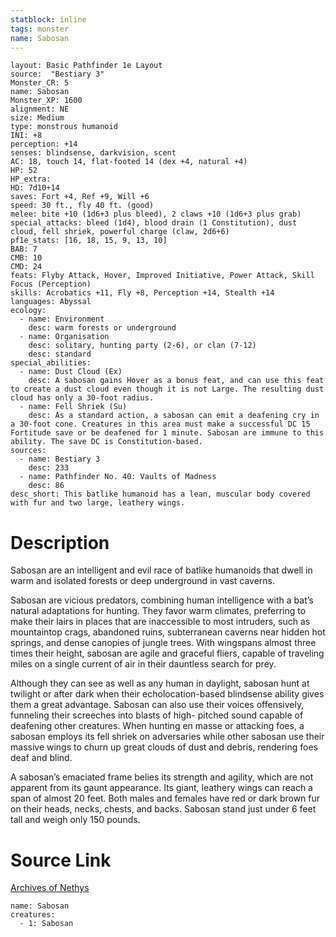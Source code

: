 ```yaml
---
statblock: inline
tags: monster
name: Sabosan
---
```

```statblock
layout: Basic Pathfinder 1e Layout
source:  "Bestiary 3"
Monster_CR: 5
name: Sabosan
Monster_XP: 1600
alignment: NE
size: Medium
type: monstrous humanoid
INI: +8
perception: +14
senses: blindsense, darkvision, scent
AC: 18, touch 14, flat-footed 14 (dex +4, natural +4)
HP: 52
HP_extra: 
HD: 7d10+14
saves: Fort +4, Ref +9, Will +6
speed: 30 ft., fly 40 ft. (good)
melee: bite +10 (1d6+3 plus bleed), 2 claws +10 (1d6+3 plus grab)
special_attacks: bleed (1d4), blood drain (1 Constitution), dust cloud, fell shriek, powerful charge (claw, 2d6+6)
pf1e_stats: [16, 18, 15, 9, 13, 10]
BAB: 7
CMB: 10
CMD: 24
feats: Flyby Attack, Hover, Improved Initiative, Power Attack, Skill Focus (Perception)
skills: Acrobatics +11, Fly +8, Perception +14, Stealth +14
languages: Abyssal
ecology:
  - name: Environment
    desc: warm forests or underground
  - name: Organisation
    desc: solitary, hunting party (2-6), or clan (7-12)
    desc: standard
special_abilities:
  - name: Dust Cloud (Ex)
    desc: A sabosan gains Hover as a bonus feat, and can use this feat to create a dust cloud even though it is not Large. The resulting dust cloud has only a 30-foot radius.
  - name: Fell Shriek (Su)
    desc: As a standard action, a sabosan can emit a deafening cry in a 30-foot cone. Creatures in this area must make a successful DC 15 Fortitude save or be deafened for 1 minute. Sabosan are immune to this ability. The save DC is Constitution-based.
sources:
  - name: Bestiary 3
    desc: 233
  - name: Pathfinder No. 40: Vaults of Madness
    desc: 86
desc_short: This batlike humanoid has a lean, muscular body covered with fur and two large, leathery wings.
```
# Description
Sabosan are an intelligent and evil race  of batlike humanoids that dwell in warm and isolated forests or deep underground in vast caverns.

Sabosan are vicious predators, combining human intelligence with a bat’s natural adaptations for hunting. They favor warm climates, preferring to make their lairs in places that are inaccessible to most intruders, such as mountaintop crags, abandoned ruins, subterranean caverns near hidden hot springs, and dense canopies of jungle trees. With wingspans almost three times their height, sabosan are agile and graceful fliers, capable of traveling miles on a single current of air in their dauntless search for prey.

Although they can see as well as any human in daylight, sabosan hunt at twilight or after dark when their echolocation-based blindsense ability gives them a great advantage. Sabosan can also use their voices offensively, funneling their screeches into blasts of high- pitched sound capable of deafening other creatures. When hunting en masse or attacking foes, a sabosan employs its fell shriek on adversaries while other sabosan use their massive wings to churn up great clouds of dust and debris, rendering foes deaf and blind.

A sabosan’s emaciated frame belies its strength and agility, which are not apparent from its gaunt appearance. Its giant, leathery wings can reach a span of almost 20 feet. Both males and females have red or dark brown fur on their heads, necks, chests, and backs. Sabosan stand just under 6 feet tall and weigh only 150 pounds.
# Source Link
[Archives of Nethys](https://aonprd.com/MonsterDisplay.aspx?ItemName=Sabosan)
```encounter-table
name: Sabosan
creatures:
  - 1: Sabosan
```

